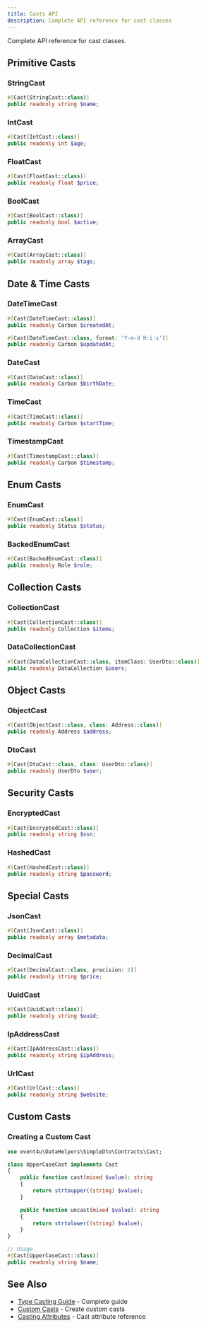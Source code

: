 ```yaml
---
title: Casts API
description: Complete API reference for cast classes
---
```


Complete API reference for cast classes.

## Primitive Casts

### StringCast

```php
#[Cast(StringCast::class)]
public readonly string $name;
```

### IntCast

```php
#[Cast(IntCast::class)]
public readonly int $age;
```

### FloatCast

```php
#[Cast(FloatCast::class)]
public readonly float $price;
```

### BoolCast

```php
#[Cast(BoolCast::class)]
public readonly bool $active;
```

### ArrayCast

```php
#[Cast(ArrayCast::class)]
public readonly array $tags;
```

## Date & Time Casts

### DateTimeCast

```php
#[Cast(DateTimeCast::class)]
public readonly Carbon $createdAt;

#[Cast(DateTimeCast::class, format: 'Y-m-d H:i:s')]
public readonly Carbon $updatedAt;
```

### DateCast

```php
#[Cast(DateCast::class)]
public readonly Carbon $birthDate;
```

### TimeCast

```php
#[Cast(TimeCast::class)]
public readonly Carbon $startTime;
```

### TimestampCast

```php
#[Cast(TimestampCast::class)]
public readonly Carbon $timestamp;
```

## Enum Casts

### EnumCast

```php
#[Cast(EnumCast::class)]
public readonly Status $status;
```

### BackedEnumCast

```php
#[Cast(BackedEnumCast::class)]
public readonly Role $role;
```

## Collection Casts

### CollectionCast

```php
#[Cast(CollectionCast::class)]
public readonly Collection $items;
```

### DataCollectionCast

```php
#[Cast(DataCollectionCast::class, itemClass: UserDto::class)]
public readonly DataCollection $users;
```

## Object Casts

### ObjectCast

```php
#[Cast(ObjectCast::class, class: Address::class)]
public readonly Address $address;
```

### DtoCast

```php
#[Cast(DtoCast::class, class: UserDto::class)]
public readonly UserDto $user;
```

## Security Casts

### EncryptedCast

```php
#[Cast(EncryptedCast::class)]
public readonly string $ssn;
```

### HashedCast

```php
#[Cast(HashedCast::class)]
public readonly string $password;
```

## Special Casts

### JsonCast

```php
#[Cast(JsonCast::class)]
public readonly array $metadata;
```

### DecimalCast

```php
#[Cast(DecimalCast::class, precision: 2)]
public readonly string $price;
```

### UuidCast

```php
#[Cast(UuidCast::class)]
public readonly string $uuid;
```

### IpAddressCast

```php
#[Cast(IpAddressCast::class)]
public readonly string $ipAddress;
```

### UrlCast

```php
#[Cast(UrlCast::class)]
public readonly string $website;
```

## Custom Casts

### Creating a Custom Cast

```php
use event4u\DataHelpers\SimpleDto\Contracts\Cast;

class UpperCaseCast implements Cast
{
    public function cast(mixed $value): string
    {
        return strtoupper((string) $value);
    }

    public function uncast(mixed $value): string
    {
        return strtolower((string) $value);
    }
}

// Usage
#[Cast(UpperCaseCast::class)]
public readonly string $name;
```

## See Also

- [Type Casting Guide](/simple-dto/type-casting/) - Complete guide
- [Custom Casts](/advanced/custom-casts/) - Create custom casts
- [Casting Attributes](/attributes/casting/) - Cast attribute reference

